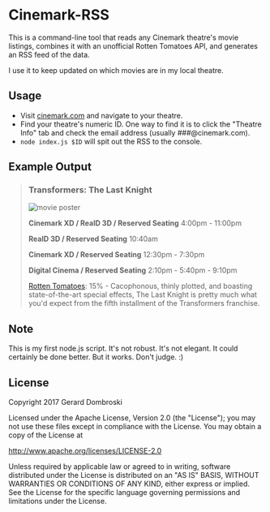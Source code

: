 # Cinemark-RSS

This is a command-line tool that reads any Cinemark theatre's movie listings, combines it with an unofficial Rotten Tomatoes API, and generates an RSS feed of the data.

I use it to keep updated on which movies are in my local theatre.

## Usage

* Visit [cinemark.com](https://www.cinemark.com/) and navigate to your theatre.
* Find your theatre's numeric ID. One way to find it is to click the "Theatre Info" tab and check the email address (usually ###@cinemark.com).
* `node index.js $ID` will spit out the RSS to the console.

## Example Output

> ### Transformers: The Last Knight
>
> ![movie poster](https://www.cinemark.com/media/20672/md_t5_tlk.jpg)
>
> **Cinemark XD / RealD 3D / Reserved Seating**
> 4:00pm - 11:00pm
> 
> **RealD 3D / Reserved Seating**
> 10:40am
> 
> **Cinemark XD / Reserved Seating**
> 12:30pm - 7:30pm
> 
> **Digital Cinema / Reserved Seating**
> 2:10pm - 5:40pm - 9:10pm
> 
> [Rotten Tomatoes](https://www.rottentomatoes.com/m/transformers_the_last_knight_2017): 15% - Cacophonous, thinly plotted, and boasting state-of-the-art special effects, The Last Knight is pretty much what you'd expect from the fifth installment of the Transformers franchise.

## Note

This is my first node.js script. It's not robust. It's not elegant. It could certainly be done better. But it works. Don't judge. :)

## License

Copyright 2017 Gerard Dombroski

Licensed under the Apache License, Version 2.0 (the "License");
you may not use these files except in compliance with the License.
You may obtain a copy of the License at

  http://www.apache.org/licenses/LICENSE-2.0

Unless required by applicable law or agreed to in writing, software
distributed under the License is distributed on an "AS IS" BASIS,
WITHOUT WARRANTIES OR CONDITIONS OF ANY KIND, either express or implied.
See the License for the specific language governing permissions and
limitations under the License.
